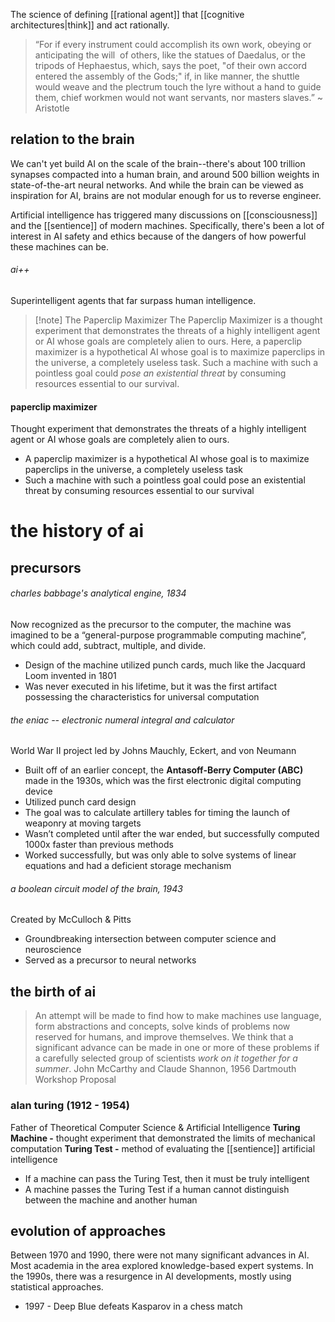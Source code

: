 The science of defining [[rational agent]] that [[cognitive architectures|think]] and act rationally.
>“For if every instrument could accomplish its own work, obeying or anticipating the will  of others, like the statues of Daedalus, or the tripods of Hephaestus, which, says the poet, "of their own accord entered the assembly of the Gods;" if, in like manner, the shuttle would weave and the plectrum touch the lyre without a hand to guide them, chief workmen would not want servants, nor masters slaves.” ~ Aristotle

## relation to the brain
We can't yet build AI on the scale of the brain--there's about 100 trillion synapses compacted into a human brain, and around 500 billion weights in state-of-the-art neural networks. And while the brain can be viewed as inspiration for AI, brains are not modular enough for us to reverse engineer.

Artificial intelligence has triggered many discussions on [[consciousness]] and the [[sentience]] of modern machines. Specifically, there's been a lot of interest in AI safety and ethics because of the dangers of how powerful these machines can be.

###### ai++
Superintelligent agents that far surpass human intelligence. 

> [!note] The Paperclip Maximizer
> The Paperclip Maximizer is a thought experiment that demonstrates the threats of a highly intelligent agent or AI whose goals are completely alien to ours. Here, a paperclip maximizer is a hypothetical AI whose goal is to maximize paperclips in the universe, a completely useless task. Such a machine with such a pointless goal could *pose an existential threat* by consuming resources essential to our survival.

#### paperclip maximizer
Thought experiment that demonstrates the threats of a highly intelligent agent or AI whose goals are completely alien to ours.
-   A paperclip maximizer is a hypothetical AI whose goal is to maximize paperclips in the universe, a completely useless task
- Such a machine with such a pointless goal could pose an existential threat by consuming resources essential to our survival

# the history of ai

## precursors
###### charles babbage's analytical engine, 1834
Now recognized as the precursor to the computer, the machine was imagined to be a “general-purpose programmable computing machine”, which could add, subtract, multiple, and divide.
-   Design of the machine utilized punch cards, much like the Jacquard Loom invented in 1801
-   Was never executed in his lifetime, but it was the first artifact possessing the characteristics for universal computation

###### the eniac -- electronic numeral integral and calculator
World War II project led by Johns Mauchly, Eckert, and von Neumann
- Built off of an earlier concept, the **Antasoff-Berry Computer (ABC)** made in the 1930s, which was the first electronic digital computing device
- Utilized punch card design
- The goal was to calculate artillery tables for timing the launch of weaponry at moving targets
- Wasn’t completed until after the war ended, but successfully computed 1000x faster than previous methods
- Worked successfully, but was only able to solve systems of linear equations and had a deficient storage mechanism

###### a boolean circuit model of the brain, 1943
Created by McCulloch & Pitts
- Groundbreaking intersection between computer science and neuroscience
- Served as a precursor to neural networks

## the birth of ai

>An attempt will be made to find how to make machines use language, form abstractions and concepts, solve kinds of problems now reserved for humans, and improve themselves. We think that a significant advance can be made in one or more of these problems if a carefully selected group of scientists *work on it together for a summer*. 
>John McCarthy and Claude Shannon, 1956 Dartmouth Workshop Proposal

### alan turing (1912 - 1954)
Father of Theoretical Computer Science & Artificial Intelligence
**Turing Machine -** thought experiment that demonstrated the limits of mechanical computation
**Turing Test -** method of evaluating the [[sentience]] artificial intelligence
-   If a machine can pass the Turing Test, then it must be truly intelligent
-   A machine passes the Turing Test if a human cannot distinguish between the machine and another human

## evolution of approaches
Between 1970 and 1990, there were not many significant advances in AI. Most academia in the area explored knowledge-based expert systems. In the 1990s, there was a resurgence in AI developments, mostly using statistical approaches.
- 1997 - Deep Blue defeats Kasparov in a chess match